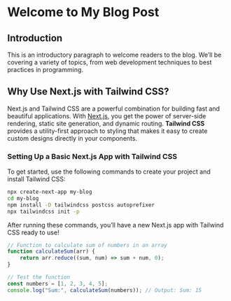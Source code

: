 # Welcome to My Blog Post

## Introduction

This is an introductory paragraph to welcome readers to the blog. We’ll be covering a variety of topics, from web development techniques to best practices in programming.

## Why Use Next.js with Tailwind CSS?

Next.js and Tailwind CSS are a powerful combination for building fast and beautiful applications. With [Next.js](https://nextjs.org), you get the power of server-side rendering, static site generation, and dynamic routing. **Tailwind CSS** provides a utility-first approach to styling that makes it easy to create custom designs directly in your components.

### Setting Up a Basic Next.js App with Tailwind CSS

To get started, use the following commands to create your project and install Tailwind CSS:

```bash
npx create-next-app my-blog
cd my-blog
npm install -D tailwindcss postcss autoprefixer
npx tailwindcss init -p
```

After running these commands, you’ll have a new Next.js app with Tailwind CSS ready to use!


```javascript
// Function to calculate sum of numbers in an array
function calculateSum(arr) {
    return arr.reduce((sum, num) => sum + num, 0);
}

// Test the function
const numbers = [1, 2, 3, 4, 5];
console.log("Sum:", calculateSum(numbers)); // Output: Sum: 15
```
